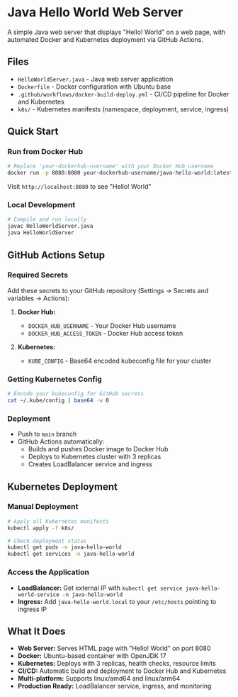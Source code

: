 # Java Hello World Web Server

A simple Java web server that displays "Hello! World" on a web page, with automated Docker and Kubernetes deployment via GitHub Actions.

## Files

- `HelloWorldServer.java` - Java web server application
- `Dockerfile` - Docker configuration with Ubuntu base
- `.github/workflows/docker-build-deploy.yml` - CI/CD pipeline for Docker and Kubernetes
- `k8s/` - Kubernetes manifests (namespace, deployment, service, ingress)

## Quick Start

### Run from Docker Hub
```bash
# Replace 'your-dockerhub-username' with your Docker Hub username
docker run -p 8080:8080 your-dockerhub-username/java-hello-world:latest
```

Visit `http://localhost:8080` to see "Hello! World"

### Local Development
```bash
# Compile and run locally
javac HelloWorldServer.java
java HelloWorldServer
```

## GitHub Actions Setup

### Required Secrets

Add these secrets to your GitHub repository (Settings → Secrets and variables → Actions):

1. **Docker Hub:**
   - `DOCKER_HUB_USERNAME` - Your Docker Hub username
   - `DOCKER_HUB_ACCESS_TOKEN` - Docker Hub access token

2. **Kubernetes:**
   - `KUBE_CONFIG` - Base64 encoded kubeconfig file for your cluster

### Getting Kubernetes Config

```bash
# Encode your kubeconfig for GitHub secrets
cat ~/.kube/config | base64 -w 0
```

### Deployment

- Push to `main` branch
- GitHub Actions automatically:
  - Builds and pushes Docker image to Docker Hub
  - Deploys to Kubernetes cluster with 3 replicas
  - Creates LoadBalancer service and ingress

## Kubernetes Deployment

### Manual Deployment

```bash
# Apply all Kubernetes manifests
kubectl apply -f k8s/

# Check deployment status
kubectl get pods -n java-hello-world
kubectl get services -n java-hello-world
```

### Access the Application

- **LoadBalancer:** Get external IP with `kubectl get service java-hello-world-service -n java-hello-world`
- **Ingress:** Add `java-hello-world.local` to your `/etc/hosts` pointing to ingress IP

## What It Does

- **Web Server:** Serves HTML page with "Hello! World" on port 8080
- **Docker:** Ubuntu-based container with OpenJDK 17
- **Kubernetes:** Deploys with 3 replicas, health checks, resource limits
- **CI/CD:** Automatic build and deployment to Docker Hub and Kubernetes
- **Multi-platform:** Supports linux/amd64 and linux/arm64
- **Production Ready:** LoadBalancer service, ingress, and monitoring